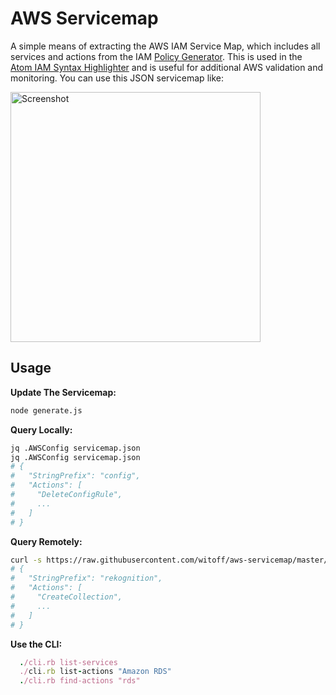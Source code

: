 AWS Servicemap
==============

A simple means of extracting the AWS IAM Service Map, which includes all services and actions from the IAM [Policy Generator](https://awspolicygen.s3.amazonaws.com/policygen.html).  This is used in the [Atom IAM Syntax Highlighter](github.com/witoff/atom-iam-syntax) and is useful for additional AWS validation and monitoring.  You can use this JSON servicemap like:

<img alt="Screenshot" src="https://raw.githubusercontent.com/witoff/aws-servicemap/master/screenshot.png" width="400">

## Usage

**Update The Servicemap:**
```bash
node generate.js
```

**Query Locally:**
```bash
jq .AWSConfig servicemap.json
jq .AWSConfig servicemap.json
# {
#   "StringPrefix": "config",
#   "Actions": [
#     "DeleteConfigRule",
#     ...
#   ]
# }
```

**Query Remotely:**
```bash
curl -s https://raw.githubusercontent.com/witoff/aws-servicemap/master/servicemap.json | jq .AmazonRekognition
# {
#   "StringPrefix": "rekognition",
#   "Actions": [
#     "CreateCollection",
#     ...
#   ]
# }
```

**Use the CLI:**
```ruby
  ./cli.rb list-services
  ./cli.rb list-actions "Amazon RDS"
  ./cli.rb find-actions "rds"
```
